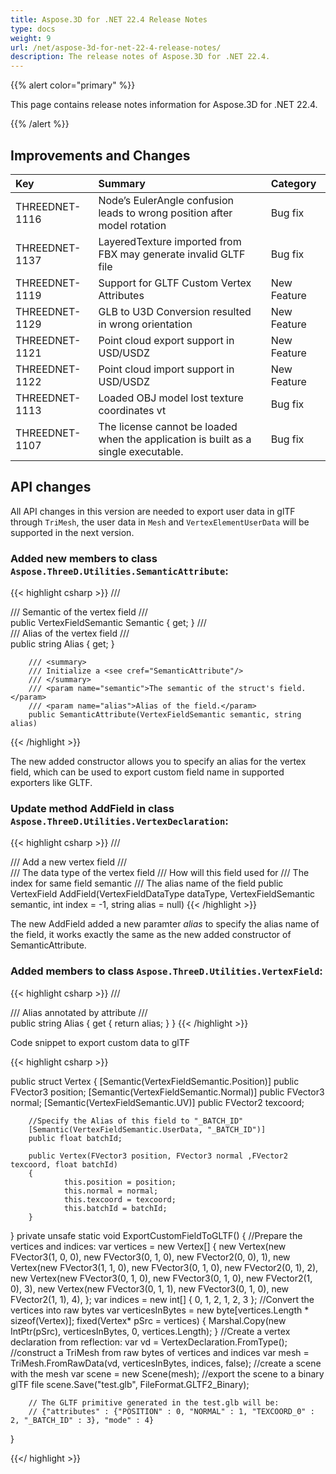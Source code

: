 ```yaml
---
title: Aspose.3D for .NET 22.4 Release Notes
type: docs
weight: 9
url: /net/aspose-3d-for-net-22-4-release-notes/
description: The release notes of Aspose.3D for .NET 22.4.
---
```


{{% alert color="primary" %}}

This page contains release notes information for Aspose.3D for .NET 22.4.

{{% /alert %}}
## **Improvements and Changes**

|**Key**|**Summary**|**Category**|
| :- | :- | :- |
| THREEDNET-1116 | Node’s EulerAngle confusion leads to wrong position after model rotation | Bug fix |
| THREEDNET-1137 | LayeredTexture imported from FBX may generate invalid GLTF file | Bug fix |
| THREEDNET-1119 | Support for GLTF Custom Vertex Attributes | New Feature |
| THREEDNET-1129 | GLB to U3D Conversion resulted in wrong orientation | New Feature |
| THREEDNET-1121 | Point cloud export support in USD/USDZ | New Feature |
| THREEDNET-1122 | Point cloud import support in USD/USDZ | New Feature |
| THREEDNET-1113 | Loaded OBJ model lost texture coordinates vt | Bug fix |
| THREEDNET-1107 | The license cannot be loaded when the application is built as a single executable. | Bug fix |


## API changes ##


All API changes in this version are needed to export user data in glTF through `TriMesh`, the user data in `Mesh` and `VertexElementUserData` will be supported in the next version.


### Added new members to class `Aspose.ThreeD.Utilities.SemanticAttribute`:

{{< highlight csharp >}}
        /// <summary>
        /// Semantic of the vertex field
        /// </summary>
        public VertexFieldSemantic Semantic { get; }
        /// <summary>
        /// Alias of the vertex field
        /// </summary>
        public string Alias { get; }

        /// <summary>
        /// Initialize a <see cref="SemanticAttribute"/>
        /// </summary>
        /// <param name="semantic">The semantic of the struct's field.</param>
        /// <param name="alias">Alias of the field.</param>
        public SemanticAttribute(VertexFieldSemantic semantic, string alias)
{{< /highlight >}}

The new added constructor allows you to specify an alias for the vertex field, which can be used to export custom field name in supported exporters like GLTF.


### Update method AddField in class `Aspose.ThreeD.Utilities.VertexDeclaration`:

{{< highlight csharp >}}
        /// <summary>
        /// Add a new vertex field
        /// </summary>
        /// <param name="dataType">The data type of the vertex field</param>
        /// <param name="semantic">How will this field used for</param>
        /// <param name="index">The index for same field semantic</param>
        /// <param name="alias">The alias name of the field</param>
        public VertexField AddField(VertexFieldDataType dataType, VertexFieldSemantic semantic, int index = -1, string alias = null)
{{< /highlight >}}

The new AddField added a new paramter *alias* to specify the alias name of the field, it works exactly the same as the new added constructor of SemanticAttribute.


### Added members to class `Aspose.ThreeD.Utilities.VertexField`:

{{< highlight csharp >}}
        /// <summary>
        /// Alias annotated by attribute <see cref="SemanticAttribute"/>
        /// </summary>
        public string Alias { get { return alias; } }
{{< /highlight >}}




Code snippet to export custom data to glTF

{{< highlight csharp >}}

public struct Vertex
{
        [Semantic(VertexFieldSemantic.Position)]
        public FVector3 position;
        [Semantic(VertexFieldSemantic.Normal)]
        public FVector3 normal;
        [Semantic(VertexFieldSemantic.UV)]
        public FVector2 texcoord;

        //Specify the Alias of this field to "_BATCH_ID"
        [Semantic(VertexFieldSemantic.UserData, "_BATCH_ID")]
        public float batchId;

        public Vertex(FVector3 position, FVector3 normal ,FVector2 texcoord, float batchId)
        {
                this.position = position;
                this.normal = normal;
                this.texcoord = texcoord;
                this.batchId = batchId;
        }
}
private unsafe static void ExportCustomFieldToGLTF()
{
        //Prepare the vertices and indices:
        var vertices = new Vertex[]
        {
                new Vertex(new FVector3(1, 0, 0), new FVector3(0, 1, 0), new FVector2(0, 0), 1),
                new Vertex(new FVector3(1, 1, 0), new FVector3(0, 1, 0), new FVector2(0, 1), 2),
                new Vertex(new FVector3(0, 1, 0), new FVector3(0, 1, 0), new FVector2(1, 0), 3),
                new Vertex(new FVector3(0, 1, 1), new FVector3(0, 1, 0), new FVector2(1, 1), 4),
        };
        var indices = new int[]
        {
                0, 1, 2,
                1, 2, 3
        };
        //Convert the vertices into raw bytes
        var verticesInBytes = new byte[vertices.Length * sizeof(Vertex)];
        fixed(Vertex* pSrc = vertices)
        {
                Marshal.Copy(new IntPtr(pSrc), verticesInBytes, 0, vertices.Length);
        }
        //Create a vertex declaration from reflection:
        var vd = VertexDeclaration.FromType<Vertex>();
        //construct a TriMesh from raw bytes of vertices and indices
        var mesh = TriMesh.FromRawData(vd, verticesInBytes, indices, false);
        //create a scene with the mesh
        var scene = new Scene(mesh);
        //export the scene to a binary glTF file
        scene.Save("test.glb", FileFormat.GLTF2_Binary);

        // The GLTF primitive generated in the test.glb will be:
        // {"attributes" : {"POSITION" : 0, "NORMAL" : 1, "TEXCOORD_0" : 2, "_BATCH_ID" : 3}, "mode" : 4}
}



{{</ highlight >}}

